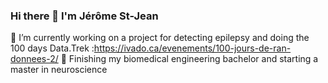 ### Hi there 👋 I'm Jérôme St-Jean
🔭 I’m currently working on a project for detecting epilepsy and doing the 100 days Data.Trek :https://ivado.ca/evenements/100-jours-de-ran-donnees-2/
🌱 Finishing my biomedical engineering bachelor and starting a master in neuroscience





<!--
**jerome223/jerome223** is a ✨ _special_ ✨ repository because its `README.md` (this file) appears on your GitHub profile.

Here are some ideas to get you started:

- 🔭 I’m currently working on ...
- 🌱 I’m currently learning ...
- 👯 I’m looking to collaborate on ...
- 🤔 I’m looking for help with ...
- 💬 Ask me about ...
- 📫 How to reach me: ...
- 😄 Pronouns: ...
- ⚡ Fun fact: ...
-->
